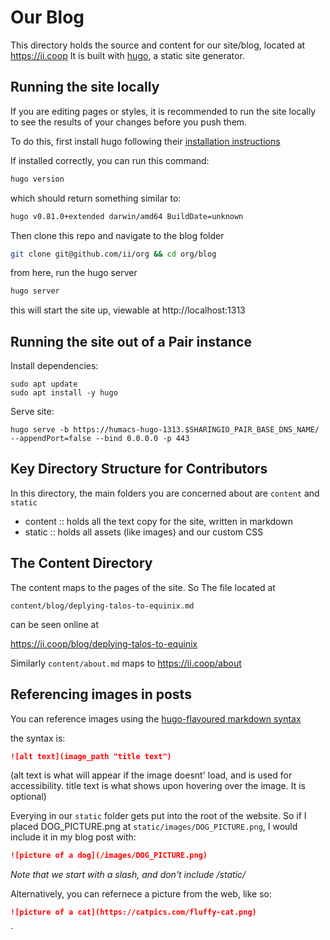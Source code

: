 # Our Blog

This directory holds the source and content for our site/blog, located at https://ii.coop
It is built with [hugo](https://gohugo.io), a static site generator.

## Running the site locally

If you are editing pages or styles, it is recommended to run the site locally to see the results of your changes before you push them.

To do this, first install hugo following their [installation instructions](https://gohugo.io/getting-started/installing)

If installed correctly, you can run this command:

``` sh
hugo version
```

which should return something similar to:

``` sh
hugo v0.81.0+extended darwin/amd64 BuildDate=unknown
```

Then clone this repo and navigate to the blog folder

``` sh
git clone git@github.com/ii/org && cd org/blog
```

from here, run the hugo server

``` sh
hugo server 
```

this will start the site up, viewable at http://localhost:1313

## Running the site out of a Pair instance

Install dependencies:

```
sudo apt update
sudo apt install -y hugo
```

Serve site:

```
hugo serve -b https://humacs-hugo-1313.$SHARINGIO_PAIR_BASE_DNS_NAME/ --appendPort=false --bind 0.0.0.0 -p 443
```

## Key Directory Structure for Contributors
In this directory, the main folders you are concerned about are `content` and `static`
- content :: holds all the text copy for the site, written in markdown
- static :: holds all assets (like images) and our custom CSS

## The Content Directory
The content maps to the pages of the site. So The file located at

`content/blog/deplying-talos-to-equinix.md` 

can be seen online at

https://ii.coop/blog/deplying-talos-to-equinix

Similarly `content/about.md` maps to https://ii.coop/about

## Referencing images in posts

You can reference images using the [hugo-flavoured markdown syntax](https://learn.netlify.app/en/cont/markdown/)

the syntax is:

``` md
![alt text](image_path "title text")
```
(alt text is what will appear if the image doesnt' load, and is used for accessibility.  title text is what shows upon hovering over the image.  It is optional)

Everying in our `static` folder gets put into the root of the website. So if I placed DOG_PICTURE.png at `static/images/DOG_PICTURE.png`, I would include it in my blog post with:

``` markdown
![picture of a dog](/images/DOG_PICTURE.png)
```

_Note that we start with a slash, and don't include /static/_

Alternatively, you can refernece a picture from the web, like so:

``` markdown
![picture of a cat](https://catpics.com/fluffy-cat.png)
```

`
